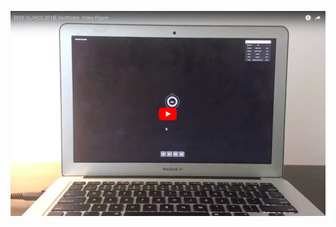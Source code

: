 [![image](source-code/assets/youtube-video.png)](https://www.youtube.com/embed/yv-1HvB2oS8 "VIDEO")
